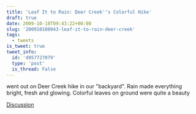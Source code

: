 ```yaml
---
title: 'Leaf It to Rain: Deer Creek''s Colorful Hike'
draft: true
date: 2009-10-18T09:43:22+00:00
slug: '200910180943-leaf-it-to-rain-deer-creek'
tags:
  - tweets
is_tweet: true
tweet_info:
  id: '4957727079'
  type: 'post'
  is_thread: False
---
```




went out on Deer Creek hike in our "backyard". Rain made everything bright, fresh and glowing. Colorful leaves on ground were quite a beauty

[Discussion](https://x.com/sytelus/status/4957727079)
